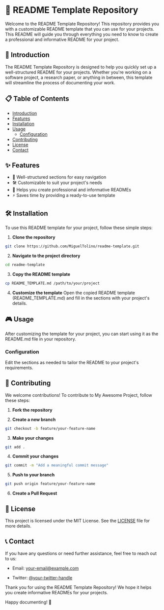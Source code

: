 # 📝 README Template Repository

Welcome to the README Template Repository! This repository provides you with a customizable README template that you can use for your projects. This README will guide you through everything you need to know to create a professional and informative README for your project.

## 🚀 Introduction

The README Template Repository is designed to help you quickly set up a well-structured README for your projects. Whether you're working on a software project, a research paper, or anything in between, this template will streamline the process of documenting your work.

## 📋 Table of Contents

- [Introduction](#-introduction)
- [Features](#-features)
- [Installation](#️-installation)
- [Usage](#️-usage)
  - [Configuration](#configuration)
- [Contributing](#-contributing)
- [License](#-license)
- [Contact](#-contact)

## ✨ Features

- 📝 Well-structured sections for easy navigation
- 🛠️ Customizable to suit your project's needs
- 🚀 Helps you create professional and informative READMEs
- ⚡ Saves time by providing a ready-to-use template

## 🛠️ Installation

To use this README template for your project, follow these simple steps:

1. **Clone the repository**

```bash
git clone https://github.com/MiguelTolino/readme-template.git
```

2. **Navigate to the project directory**

```bash
cd readme-template
```

3. **Copy the README template**

```bash
cp README_TEMPLATE.md /path/to/your/project
```

4. **Customize the template**
   Open the copied README template (README_TEMPLATE.md) and fill in the sections with your project's details.

## 🎮 Usage

After customizing the template for your project, you can start using it as the README.md file in your repository.

### Configuration

Edit the sections as needed to tailor the README to your project's requirements.

## 🤝 Contributing

We welcome contributions! To contribute to My Awesome Project, follow these steps:

1. **Fork the repository**

2. **Create a new branch**

```bash
git checkout -b feature/your-feature-name
```

3. **Make your changes**

```bash
git add .
```

4. **Commit your changes**

```bash
git commit -m "Add a meaningful commit message"
```

5. **Push to your branch**

```bash
git push origin feature/your-feature-name
```

6. **Create a Pull Request**

## 📜 License

This project is licensed under the MIT License. See the [LICENSE](LICENSE) file for more details.

## 📞 Contact

If you have any questions or need further assistance, feel free to reach out to us:

- Email: [your-email@example.com](mailto:your-email@example.com)

- Twitter: [@your-twitter-handle](https://twitter.com/your-twitter-handle)

Thank you for using the README Template Repository! We hope it helps you create informative READMEs for your projects.

Happy documenting! 📝

